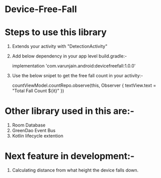# Device-Free-Fall

# Steps to use this library
1. Extends your activity with "DetectionActivity"

2. Add below dependency in your app level build.gradle:- 

    implementation 'com.varunjain.android:devicefreefall:1.0.0'
    
3. Use the below snipet to get the free fall count in your activity:-
    
    countViewModel.countRepo.observe(this, Observer {
    textView.text = "Total Fall Count ${it}"
    })
    
# Other library used in this are:-     
1. Room Database
2. GreenDao Event Bus
3. Kotlin lifecycle extention

# Next feature in development:-
1. Calculating distance from what height the device falls down.
